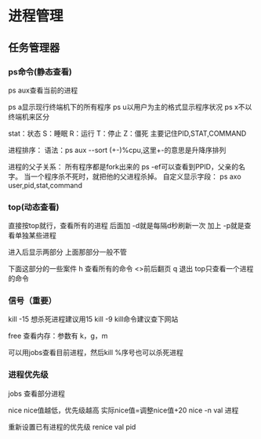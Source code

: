 # 进程管理
## 任务管理器
### ps命令(静态查看)
ps aux查看当前的进程

ps a显示现行终端机下的所有程序
ps u以用户为主的格式显示程序状况
ps x不以终端机来区分

stat：状态
S：睡眠
R：运行
T：停止
Z：僵死
主要记住PID,STAT,COMMAND

进程排序：
语法：ps aux --sort (+-)%cpu,这里+-的意思是升降序排列

进程的父子关系：
所有程序都是fork出来的
ps -ef可以查看到PPID，父亲的名字。
当一个程序杀不死时，就把他的父进程杀掉。
自定义显示字段：
ps axo user,pid,stat,command

### top(动态查看)
直接按top就行，查看所有的进程
后面加 -d就是每隔d秒刷新一次
加上 -p就是查看单独某些进程

进入后显示两部分
上面那部分一般不管

下面这部分的一些案件
h 查看所有的命令
<>前后翻页
q 退出
top只查看一个进程的命令

### 信号（重要）
kill -15 想杀死进程建议用15
kill -9
kill命令建议查下网站

free 查看内存：参数有 k，g，m

可以用jobs查看目前进程，然后kill %序号也可以杀死进程

### 进程优先级
jobs
查看部分进程

nice
nice值越低，优先级越高
实际nice值=调整nice值+20
nice -n val 进程

重新设置已有进程的优先级
renice val pid





<!--stackedit_data:
eyJoaXN0b3J5IjpbLTEyMzEwMzIxMjEsLTM1MTc3NjAwMF19
-->